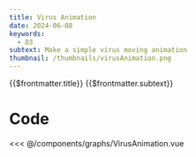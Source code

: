 ```yaml
---
title: Virus Animation
date: 2024-06-08
keywords:
  - D3
subtext: Make a simple virus moving animation 
thumbnail: /thumbnails/virusAnimation.png
---
```


<script setup>
  import VirusAnimation from '/components/graphs/VirusAnimation.vue';
</script>

<FigureTitle>{{$frontmatter.title}}</FigureTitle>
<SubtitleHeader>{{$frontmatter.subtext}}</SubtitleHeader>
<D3PlotContainer>
<VirusAnimation/>
</D3PlotContainer>


<div class='code-below-figure'>

# Code

<<< @/components/graphs/VirusAnimation.vue

</div>